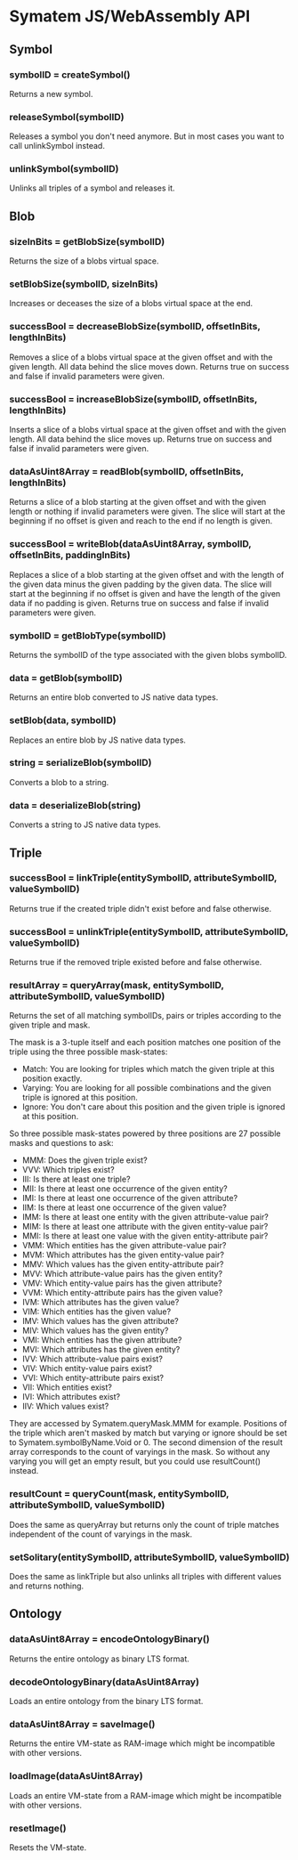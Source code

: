 # Symatem JS/WebAssembly API

## Symbol
### symbolID = createSymbol()
Returns a new symbol.
### releaseSymbol(symbolID)
Releases a symbol you don't need anymore.
But in most cases you want to call unlinkSymbol instead.
### unlinkSymbol(symbolID)
Unlinks all triples of a symbol and releases it.

## Blob
### sizeInBits = getBlobSize(symbolID)
Returns the size of a blobs virtual space.
### setBlobSize(symbolID, sizeInBits)
Increases or deceases the size of a blobs virtual space at the end.
### successBool = decreaseBlobSize(symbolID, offsetInBits, lengthInBits)
Removes a slice of a blobs virtual space at the given offset and with the given length.
All data behind the slice moves down.
Returns true on success and false if invalid parameters were given.
### successBool = increaseBlobSize(symbolID, offsetInBits, lengthInBits)
Inserts a slice of a blobs virtual space at the given offset and with the given length.
All data behind the slice moves up.
Returns true on success and false if invalid parameters were given.
### dataAsUint8Array = readBlob(symbolID, offsetInBits, lengthInBits)
Returns a slice of a blob starting at the given offset and with the given length or nothing if invalid parameters were given.
The slice will start at the beginning if no offset is given and reach to the end if no length is given.
### successBool = writeBlob(dataAsUint8Array, symbolID, offsetInBits, paddingInBits)
Replaces a slice of a blob starting at the given offset and with the length of the given data minus the given padding by the given data.
The slice will start at the beginning if no offset is given and have the length of the given data if no padding is given.
Returns true on success and false if invalid parameters were given.
### symbolID = getBlobType(symbolID)
Returns the symbolID of the type associated with the given blobs symbolID.
### data = getBlob(symbolID)
Returns an entire blob converted to JS native data types.
### setBlob(data, symbolID)
Replaces an entire blob by JS native data types.
### string = serializeBlob(symbolID)
Converts a blob to a string.
### data = deserializeBlob(string)
Converts a string to JS native data types.

## Triple
### successBool = linkTriple(entitySymbolID, attributeSymbolID, valueSymbolID)
Returns true if the created triple didn't exist before and false otherwise.
### successBool = unlinkTriple(entitySymbolID, attributeSymbolID, valueSymbolID)
Returns true if the removed triple existed before and false otherwise.
### resultArray = queryArray(mask, entitySymbolID, attributeSymbolID, valueSymbolID)
Returns the set of all matching symbolIDs, pairs or triples according to the given triple and mask.

The mask is a 3-tuple itself and each position matches one position of the triple using the three possible mask-states:
- Match: You are looking for triples which match the given triple at this position exactly.
- Varying: You are looking for all possible combinations and the given triple is ignored at this position.
- Ignore: You don't care about this position and the given triple is ignored at this position.

So three possible mask-states powered by three positions are 27 possible masks and questions to ask:
- MMM: Does the given triple exist?
- VVV: Which triples exist?
- III: Is there at least one triple?
- MII: Is there at least one occurrence of the given entity?
- IMI: Is there at least one occurrence of the given attribute?
- IIM: Is there at least one occurrence of the given value?
- IMM: Is there at least one entity with the given attribute-value pair?
- MIM: Is there at least one attribute with the given entity-value pair?
- MMI: Is there at least one value with the given entity-attribute pair?
- VMM: Which entities has the given attribute-value pair?
- MVM: Which attributes has the given entity-value pair?
- MMV: Which values has the given entity-attribute pair?
- MVV: Which attribute-value pairs has the given entity?
- VMV: Which entity-value pairs has the given attribute?
- VVM: Which entity-attribute pairs has the given value?
- IVM: Which attributes has the given value?
- VIM: Which entities has the given value?
- IMV: Which values has the given attribute?
- MIV: Which values has the given entity?
- VMI: Which entities has the given attribute?
- MVI: Which attributes has the given entity?
- IVV: Which attribute-value pairs exist?
- VIV: Which entity-value pairs exist?
- VVI: Which entity-attribute pairs exist?
- VII: Which entities exist?
- IVI: Which attributes exist?
- IIV: Which values exist?

They are accessed by Symatem.queryMask.MMM for example.
Positions of the triple which aren't masked by match but varying or ignore should be set to Symatem.symbolByName.Void or 0.
The second dimension of the result array corresponds to the count of varyings in the mask.
So without any varying you will get an empty result, but you could use resultCount() instead.
### resultCount = queryCount(mask, entitySymbolID, attributeSymbolID, valueSymbolID)
Does the same as queryArray but returns only the count of triple matches independent of the count of varyings in the mask.
### setSolitary(entitySymbolID, attributeSymbolID, valueSymbolID)
Does the same as linkTriple but also unlinks all triples with different values and returns nothing.

## Ontology
### dataAsUint8Array = encodeOntologyBinary()
Returns the entire ontology as binary LTS format.
### decodeOntologyBinary(dataAsUint8Array)
Loads an entire ontology from the binary LTS format.
### dataAsUint8Array = saveImage()
Returns the entire VM-state as RAM-image which might be incompatible with other versions.
### loadImage(dataAsUint8Array)
Loads an entire VM-state from a RAM-image which might be incompatible with other versions.
### resetImage()
Resets the VM-state.
